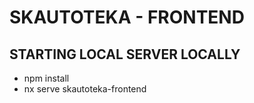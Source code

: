 # SKAUTOTEKA - FRONTEND

## STARTING LOCAL SERVER LOCALLY
- npm install
- nx serve skautoteka-frontend

